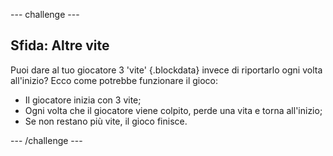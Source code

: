 --- challenge ---
## Sfida: Altre vite 
Puoi dare al tuo giocatore 3 'vite' {.blockdata} invece di riportarlo ogni volta all'inizio? Ecco come potrebbe funzionare il gioco:

+ Il giocatore inizia con 3 vite;
+ Ogni volta che il giocatore viene colpito, perde una vita e torna all'inizio;
+ Se non restano più vite, il gioco finisce.



--- /challenge ---